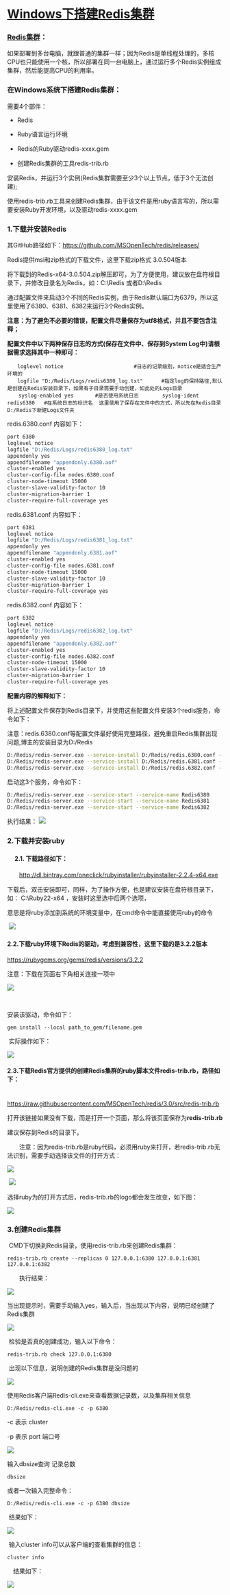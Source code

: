 # [Windows下搭建Redis集群](https://www.cnblogs.com/tommy-huang/p/6240083.html)



###  [Redis集群](http://redis.cn/topics/cluster-tutorial.html)：

如果部署到多台电脑，就跟普通的集群一样；因为Redis是单线程处理的，多核CPU也只能使用一个核，所以部署在同一台电脑上，通过运行多个Redis实例组成集群，然后能提高CPU的利用率。

 

### 在Windows系统下搭建Redis集群：

需要4个部件：

- Redis

- Ruby语言运行环境
- Redis的Ruby驱动redis-xxxx.gem
- 创建Redis集群的工具redis-trib.rb

安装Redis，并运行3个实例(Redis集群需要至少3个以上节点，低于3个无法创建);

使用redis-trib.rb工具来创建Redis集群，由于该文件是用ruby语言写的，所以需要安装Ruby开发环境，以及驱动redis-xxxx.gem

### 1.下载并安装Redis

其GitHub路径如下：https://github.com/MSOpenTech/redis/releases/

Redis提供msi和zip格式的下载文件，这里下载zip格式 3.0.504版本

将下载到的Redis-x64-3.0.504.zip解压即可，为了方便使用，建议放在盘符根目录下，并修改目录名为Redis，如：C:\Redis 或者D:\Redis

通过配置文件来启动3个不同的Redis实例，由于Redis默认端口为6379，所以这里使用了6380、6381、6382来运行3个Redis实例。

**注意：为了避免不必要的错误，配置文件尽量保存为utf8格式，并且不要包含注释；**

**配置文件中以下两种保存日志的方式(保存在文件中、保存到System Log中)请根据需求选择其中一种即可：**

```
　　loglevel notice                       #日志的记录级别，notice是适合生产环境的
　　logfile "D:/Redis/Logs/redis6380_log.txt"      #指定log的保持路径,默认是创建在Redis安装目录下，如果有子目录需要手动创建，如此处的Logs目录
 　 syslog-enabled yes       #是否使用系统日志 　　　　syslog-ident redis6380   #在系统日志的标识名  这里使用了保存在文件中的方式，所以先在Redis目录D:/Redis下新建Logs文件夹
```

redis.6380.conf 内容如下：

```sh
port 6380      
loglevel notice    
logfile "D:/Redis/Logs/redis6380_log.txt"       
appendonly yes
appendfilename "appendonly.6380.aof"   
cluster-enabled yes                                    
cluster-config-file nodes.6380.conf
cluster-node-timeout 15000
cluster-slave-validity-factor 10
cluster-migration-barrier 1
cluster-require-full-coverage yes
```

 redis.6381.conf 内容如下：

```sh
port 6381       
loglevel notice   
logfile "D:/Redis/Logs/redis6381_log.txt"       
appendonly yes
appendfilename "appendonly.6381.aof"    
cluster-enabled yes                                    
cluster-config-file nodes.6381.conf
cluster-node-timeout 15000
cluster-slave-validity-factor 10
cluster-migration-barrier 1
cluster-require-full-coverage yes
```

redis.6382.conf 内容如下：

```sh
port 6382       
loglevel notice    
logfile "D:/Redis/Logs/redis6382_log.txt"         
appendonly yes
appendfilename "appendonly.6382.aof"    
cluster-enabled yes                                    
cluster-config-file nodes.6382.conf
cluster-node-timeout 15000
cluster-slave-validity-factor 10
cluster-migration-barrier 1
cluster-require-full-coverage yes
```

**配置内容的解释如下：**

将上述配置文件保存到Redis目录下，并使用这些配置文件安装3个redis服务，命令如下：

注意：redis.6380.conf等配置文件最好使用完整路径，避免重启Redis集群出现问题,博主的安装目录为D:/Redis

```sh
D:/Redis/redis-server.exe --service-install D:/Redis/redis.6380.conf --service-name redis6380
D:/Redis/redis-server.exe --service-install D:/Redis/redis.6381.conf --service-name redis6381
D:/Redis/redis-server.exe --service-install D:/Redis/redis.6382.conf --service-name redis6382
```

启动这3个服务，命令如下：

```sh
D:/Redis/redis-server.exe --service-start --service-name Redis6380
D:/Redis/redis-server.exe --service-start --service-name Redis6381
D:/Redis/redis-server.exe --service-start --service-name Redis6382
```

执行结果：       ![](https://syske-pic-bed.oss-cn-hangzhou.aliyuncs.com/imgs/images/578448-20170101000748273-1080049971-1616040007085.png)

### 2.下载并安装ruby

#### 　 2.1. 下载路径如下：

　　http://dl.bintray.com/oneclick/rubyinstaller/rubyinstaller-2.2.4-x64.exe

下载后，双击安装即可，同样，为了操作方便，也是建议安装在盘符根目录下，如： C:\Ruby22-x64 ，安装时这里选中后两个选项，

意思是将ruby添加到系统的环境变量中，在cmd命令中能直接使用ruby的命令

​    ![](https://syske-pic-bed.oss-cn-hangzhou.aliyuncs.com/imgs/images/578448-20161231232630711-211501252-1616040007087.png)

####    2.2.下载ruby环境下Redis的驱动，考虑到兼容性，这里下载的是3.2.2版本

https://rubygems.org/gems/redis/versions/3.2.2

注意：下载在页面右下角相关连接一项中

![](https://syske-pic-bed.oss-cn-hangzhou.aliyuncs.com/imgs/images/578448-20161231224127351-260128949-1616040007088.png)

​           

安装该驱动，命令如下：

```
gem install --local path_to_gem/filename.gem  
```

​       实际操作如下：

![](https://syske-pic-bed.oss-cn-hangzhou.aliyuncs.com/imgs/images/578448-20161231233209898-1115746848-1616040007088.png)

####       2.3.下载Redis官方提供的创建Redis集群的ruby脚本文件redis-trib.rb，路径如下：

　　　　https://raw.githubusercontent.com/MSOpenTech/redis/3.0/src/redis-trib.rb

打开该链接如果没有下载，而是打开一个页面，那么将该页面保存为**redis-trib.rb**

建议保存到Redis的目录下。             

　　注意：因为redis-trib.rb是ruby代码，必须用ruby来打开，若redis-trib.rb无法识别，需要手动选择该文件的打开方式：

![](https://syske-pic-bed.oss-cn-hangzhou.aliyuncs.com/imgs/images/QQ图片20170712112440-1616040007089.png)

​                  ![](https://syske-pic-bed.oss-cn-hangzhou.aliyuncs.com/imgs/images/QQ图片20170712112842-1616040007089.png)

​	选择ruby为的打开方式后，redis-trib.rb的logo都会发生改变，如下图：

 ![](https://syske-pic-bed.oss-cn-hangzhou.aliyuncs.com/imgs/images/QQ图片20170712112431-1616040007090.png)

 

###   3.创建Redis集群  

​     CMD下切换到Redis目录，使用redis-trib.rb来创建Redis集群：

```
redis-trib.rb create --replicas 0 127.0.0.1:6380 127.0.0.1:6381 127.0.0.1:6382 
```

　　执行结果：

   ![](https://syske-pic-bed.oss-cn-hangzhou.aliyuncs.com/imgs/images/578448-20170103100940691-382820890-1616040007090.jpg)

​     当出现提示时，需要手动输入yes，输入后，当出现以下内容，说明已经创建了Redis集群

![](https://syske-pic-bed.oss-cn-hangzhou.aliyuncs.com/imgs/images/578448-20170103101131050-439447930-1616040007091.jpg)

​     检验是否真的创建成功，输入以下命令：

```
redis-trib.rb check 127.0.0.1:6380
```

​     出现以下信息，说明创建的Redis集群是没问题的

 ![](https://syske-pic-bed.oss-cn-hangzhou.aliyuncs.com/imgs/images/578448-20170103114028206-281352717-1616040007091.png)

   使用Redis客户端Redis-cli.exe来查看数据记录数，以及集群相关信息

```
D:/Redis/redis-cli.exe -c -p 6380
```

   -c 表示 cluster

   -p 表示 port 端口号

![](https://syske-pic-bed.oss-cn-hangzhou.aliyuncs.com/imgs/images/578448-20170105170548003-2022751429-1616040007091.png)

   输入dbsize查询 记录总数

```
dbsize
```

   或者一次输入完整命令：

```
D:/Redis/redis-cli.exe -c -p 6380 dbsize
```

​    结果如下：

![](https://syske-pic-bed.oss-cn-hangzhou.aliyuncs.com/imgs/images/578448-20170105170856269-1044676861-1616040007092.png)

​    输入cluster info可以从客户端的查看集群的信息：

```
cluster info
```

　结果如下：

  ![](https://syske-pic-bed.oss-cn-hangzhou.aliyuncs.com/imgs/images/578448-20170105171104691-1699042108.png)